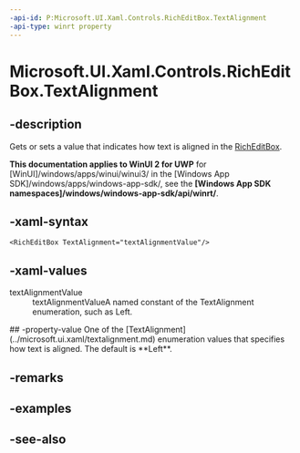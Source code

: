 ```yaml
---
-api-id: P:Microsoft.UI.Xaml.Controls.RichEditBox.TextAlignment
-api-type: winrt property
---
```


<!-- Property syntax
public Windows.UI.Xaml.TextAlignment TextAlignment { get;  set; }
-->

# Microsoft.UI.Xaml.Controls.RichEditBox.TextAlignment

## -description
Gets or sets a value that indicates how text is aligned in the [RichEditBox](richeditbox.md).

**This documentation applies to WinUI 2 for UWP** for [WinUI]/windows/apps/winui/winui3/ in the [Windows App SDK]/windows/apps/windows-app-sdk/, see the **[Windows App SDK namespaces]/windows/windows-app-sdk/api/winrt/**.

## -xaml-syntax
```xaml
<RichEditBox TextAlignment="textAlignmentValue"/>
```


## -xaml-values
<dl><dt>textAlignmentValue</dt><dd>textAlignmentValueA named constant of the TextAlignment enumeration, such as Left.</dd>
</dl>
## -property-value
One of the [TextAlignment](../microsoft.ui.xaml/textalignment.md) enumeration values that specifies how text is aligned. The default is **Left**.

## -remarks

## -examples

## -see-also
